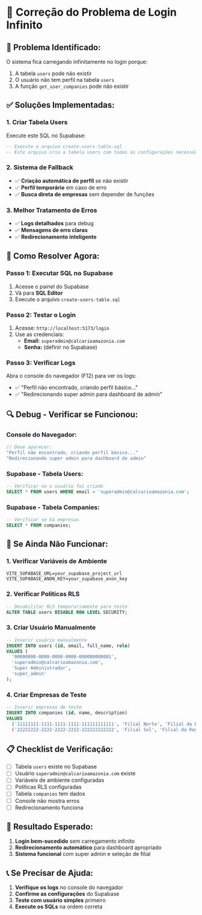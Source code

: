 # 🔧 Correção do Problema de Login Infinito

## 🚨 **Problema Identificado:**
O sistema fica carregando infinitamente no login porque:
1. A tabela `users` pode não existir
2. O usuário não tem perfil na tabela `users`
3. A função `get_user_companies` pode não existir

## ✅ **Soluções Implementadas:**

### 1. **Criar Tabela Users**
Execute este SQL no Supabase:

```sql
-- Execute o arquivo create-users-table.sql
-- Este arquivo cria a tabela users com todas as configurações necessárias
```

### 2. **Sistema de Fallback**
- ✅ **Criação automática de perfil** se não existir
- ✅ **Perfil temporário** em caso de erro
- ✅ **Busca direta de empresas** sem depender de funções

### 3. **Melhor Tratamento de Erros**
- ✅ **Logs detalhados** para debug
- ✅ **Mensagens de erro claras**
- ✅ **Redirecionamento inteligente**

## 🚀 **Como Resolver Agora:**

### **Passo 1: Executar SQL no Supabase**
1. Acesse o painel do Supabase
2. Vá para **SQL Editor**
3. Execute o arquivo `create-users-table.sql`

### **Passo 2: Testar o Login**
1. Acesse: `http://localhost:5173/login`
2. Use as credenciais:
   - **Email:** `superadmin@calcarioamazonia.com`
   - **Senha:** (definir no Supabase)

### **Passo 3: Verificar Logs**
Abra o console do navegador (F12) para ver os logs:
- ✅ "Perfil não encontrado, criando perfil básico..."
- ✅ "Redirecionando super admin para dashboard de admin"

## 🔍 **Debug - Verificar se Funcionou:**

### **Console do Navegador:**
```javascript
// Deve aparecer:
"Perfil não encontrado, criando perfil básico..."
"Redirecionando super admin para dashboard de admin"
```

### **Supabase - Tabela Users:**
```sql
-- Verificar se o usuário foi criado
SELECT * FROM users WHERE email = 'superadmin@calcarioamazonia.com';
```

### **Supabase - Tabela Companies:**
```sql
-- Verificar se há empresas
SELECT * FROM companies;
```

## 🐛 **Se Ainda Não Funcionar:**

### **1. Verificar Variáveis de Ambiente**
```env
VITE_SUPABASE_URL=your_supabase_project_url
VITE_SUPABASE_ANON_KEY=your_supabase_anon_key
```

### **2. Verificar Políticas RLS**
```sql
-- Desabilitar RLS temporariamente para teste
ALTER TABLE users DISABLE ROW LEVEL SECURITY;
```

### **3. Criar Usuário Manualmente**
```sql
-- Inserir usuário manualmente
INSERT INTO users (id, email, full_name, role)
VALUES (
  '00000000-0000-0000-0000-000000000001',
  'superadmin@calcarioamazonia.com',
  'Super Administrador',
  'super_admin'
);
```

### **4. Criar Empresas de Teste**
```sql
-- Inserir empresas de teste
INSERT INTO companies (id, name, description)
VALUES 
  ('11111111-1111-1111-1111-111111111111', 'Filial Norte', 'Filial da Região Norte'),
  ('22222222-2222-2222-2222-222222222222', 'Filial Sul', 'Filial da Região Sul');
```

## 📋 **Checklist de Verificação:**

- [ ] Tabela `users` existe no Supabase
- [ ] Usuário `superadmin@calcarioamazonia.com` existe
- [ ] Variáveis de ambiente configuradas
- [ ] Políticas RLS configuradas
- [ ] Tabela `companies` tem dados
- [ ] Console não mostra erros
- [ ] Redirecionamento funciona

## 🎯 **Resultado Esperado:**

1. **Login bem-sucedido** sem carregamento infinito
2. **Redirecionamento automático** para dashboard apropriado
3. **Sistema funcional** com super admin e seleção de filial

## 📞 **Se Precisar de Ajuda:**

1. **Verifique os logs** no console do navegador
2. **Confirme as configurações** do Supabase
3. **Teste com usuário simples** primeiro
4. **Execute os SQLs** na ordem correta















